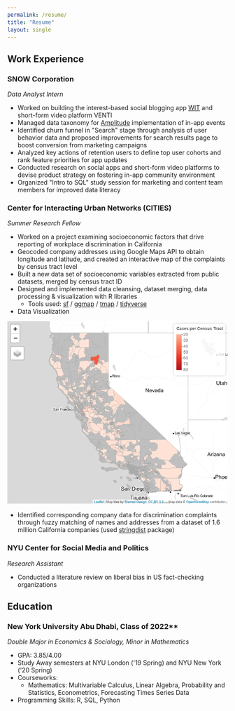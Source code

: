 ```yaml
---
permalink: /resume/
title: "Resume"
layout: single
---
```

## Work Experience

### SNOW Corporation
*Data Analyst Intern*
- Worked on building the interest-based social blogging app [WIT][witapp] and short-form video platform VENTI
- Managed data taxonomy for [Amplitude][amplitude] implementation of in-app events
- Identified churn funnel in "Search" stage through analysis of user behavior data and proposed improvements for search results page to boost conversion from marketing campaigns
- Analyzed key actions of retention users to define top user cohorts and rank feature priorities for app updates
- Conducted research on social apps and short-form video platforms to devise product strategy on fostering in-app community environment
- Organized "Intro to SQL" study session for marketing and content team members for improved data literacy

### Center for Interacting Urban Networks (CITIES)
*Summer Research Fellow*
- Worked on a project examining socioeconomic factors that drive reporting of
workplace discrimination in California
- Geocoded company addresses using Google Maps API to obtain longitude and latitude, and created an interactive map of the complaints by census tract level
- Built a new data set of socioeconomic variables extracted from public datasets, merged by census tract ID
- Designed and implemented data cleansing, dataset merging, data processing &
visualization with R libraries
  - Tools used: [sf][sf-intro] / [ggmap][ggmap-intro] / [tmap][tmap-intro] / [tidyverse][tidyverse-intro]
- Data Visualization
  <!-- - [Interactive Map of California's Discrimination Cases (by census tract)][cali-map] -->

![California's Discrimination Cases](/assets/images/cali_map.jpg "Map of California's Discrimination Cases (by census tract)")

- Identified corresponding company data for discrimination complaints through fuzzy matching of names and addresses from a dataset of 1.6 million California companies (used [stringdist][stringdist-intro] package)

### NYU Center for Social Media and Politics
*Research Assistant*
- Conducted a literature review on liberal bias in US fact-checking organizations

<!-- ### NYUAD Writing Center

### imagiLabs
Business Development Intern -->


## Education
### New York University Abu Dhabi, Class of 2022**
*Double Major in Economics & Sociology, Minor in Mathematics*
- GPA: 3.85/4.00
- Study Away semesters at NYU London ('19 Spring) and NYU New York ('20 Spring)
- Courseworks:
  - Mathematics: Multivariable Calculus, Linear Algebra, Probability and Statistics, Econometrics, Forecasting Times Series Data
- Programming Skills: R, SQL, Python

[witapp]: https://apps.apple.com/app/id1345290118
[amplitude]: https://amplitude.com
[sf-intro]: https://r-spatial.github.io/sf/
[ggmap-intro]: https://github.com/dkahle/ggmap
[tmap-intro]: https://cran.r-project.org/web/packages/tmap/vignettes/tmap-getstarted.html
[tidyverse-intro]: https://www.tidyverse.org/packages/
[stringdist-intro]: https://www.rdocumentation.org/packages/stringdist/versions/0.9.6.3
[cali-map]: /pages/case_county_2.html
[CITIES-intro]: https://sites.nyuad.nyu.edu/cities/summer-research-program-2019-2020/
